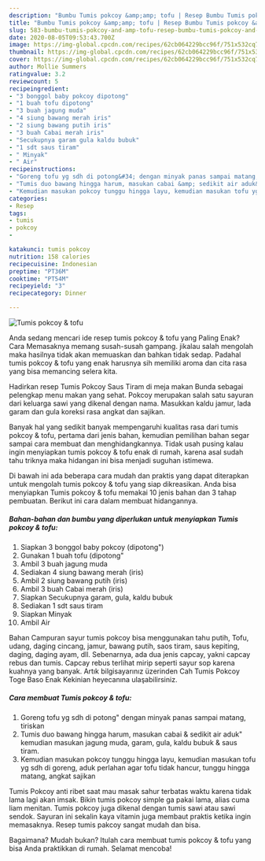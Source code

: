 ```yaml
---
description: "Bumbu Tumis pokcoy &amp;amp; tofu | Resep Bumbu Tumis pokcoy &amp;amp; tofu Yang Enak Banget"
title: "Bumbu Tumis pokcoy &amp;amp; tofu | Resep Bumbu Tumis pokcoy &amp;amp; tofu Yang Enak Banget"
slug: 583-bumbu-tumis-pokcoy-and-amp-tofu-resep-bumbu-tumis-pokcoy-and-amp-tofu-yang-enak-banget
date: 2020-08-05T09:53:43.700Z
image: https://img-global.cpcdn.com/recipes/62cb064229bcc96f/751x532cq70/tumis-pokcoy-tofu-foto-resep-utama.jpg
thumbnail: https://img-global.cpcdn.com/recipes/62cb064229bcc96f/751x532cq70/tumis-pokcoy-tofu-foto-resep-utama.jpg
cover: https://img-global.cpcdn.com/recipes/62cb064229bcc96f/751x532cq70/tumis-pokcoy-tofu-foto-resep-utama.jpg
author: Mollie Summers
ratingvalue: 3.2
reviewcount: 5
recipeingredient:
- "3 bonggol baby pokcoy dipotong"
- "1 buah tofu dipotong"
- "3 buah jagung muda"
- "4 siung bawang merah iris"
- "2 siung bawang putih iris"
- "3 buah Cabai merah iris"
- "Secukupnya garam gula kaldu bubuk"
- "1 sdt saus tiram"
- " Minyak"
- " Air"
recipeinstructions:
- "Goreng tofu yg sdh di potong&#34; dengan minyak panas sampai matang, tiriskan"
- "Tumis duo bawang hingga harum, masukan cabai &amp; sedikit air aduk&#34; kemudian masukan jagung muda, garam, gula, kaldu bubuk &amp; saus tiram."
- "Kemudian masukan pokcoy tunggu hingga layu, kemudian masukan tofu yg sdh di goreng, aduk perlahan agar tofu tidak hancur, tunggu hingga matang, angkat sajikan"
categories:
- Resep
tags:
- tumis
- pokcoy
- 

katakunci: tumis pokcoy  
nutrition: 158 calories
recipecuisine: Indonesian
preptime: "PT36M"
cooktime: "PT54M"
recipeyield: "3"
recipecategory: Dinner

---
```



![Tumis pokcoy &amp; tofu](https://img-global.cpcdn.com/recipes/62cb064229bcc96f/751x532cq70/tumis-pokcoy-tofu-foto-resep-utama.jpg)

Anda sedang mencari ide resep tumis pokcoy &amp; tofu yang Paling Enak? Cara Memasaknya memang susah-susah gampang. jikalau salah mengolah maka hasilnya tidak akan memuaskan dan bahkan tidak sedap. Padahal tumis pokcoy &amp; tofu yang enak harusnya sih memiliki aroma dan cita rasa yang bisa memancing selera kita.

Hadirkan resep Tumis Pokcoy Saus Tiram di meja makan Bunda sebagai pelengkap menu makan yang sehat. Pokcoy merupakan salah satu sayuran dari keluarga sawi yang dikenal dengan nama. Masukkan kaldu jamur, lada garam dan gula koreksi rasa angkat dan sajikan.

Banyak hal yang sedikit banyak mempengaruhi kualitas rasa dari tumis pokcoy &amp; tofu, pertama dari jenis bahan, kemudian pemilihan bahan segar sampai cara membuat dan menghidangkannya. Tidak usah pusing kalau ingin menyiapkan tumis pokcoy &amp; tofu enak di rumah, karena asal sudah tahu triknya maka hidangan ini bisa menjadi suguhan istimewa.


Di bawah ini ada beberapa cara mudah dan praktis yang dapat diterapkan untuk mengolah tumis pokcoy &amp; tofu yang siap dikreasikan. Anda bisa menyiapkan Tumis pokcoy &amp; tofu memakai 10 jenis bahan dan 3 tahap pembuatan. Berikut ini cara dalam membuat hidangannya.

<!--inarticleads1-->

##### Bahan-bahan dan bumbu yang diperlukan untuk menyiapkan Tumis pokcoy &amp; tofu:

1. Siapkan 3 bonggol baby pokcoy (dipotong&#34;)
1. Gunakan 1 buah tofu (dipotong&#34;
1. Ambil 3 buah jagung muda
1. Sediakan 4 siung bawang merah (iris)
1. Ambil 2 siung bawang putih (iris)
1. Ambil 3 buah Cabai merah (iris)
1. Siapkan Secukupnya garam, gula, kaldu bubuk
1. Sediakan 1 sdt saus tiram
1. Siapkan  Minyak
1. Ambil  Air


Bahan Campuran sayur tumis pokcoy bisa menggunakan tahu putih, Tofu, udang, daging cincang, jamur, bawang putih, saos tiram, saus kepiting, daging, daging ayam, dll. Sebenarnya, ada dua jenis capcay, yakni capcay rebus dan tumis. Capcay rebus terlihat mirip seperti sayur sop karena kuahnya yang banyak. Artık bilgisayarınız üzerinden Cah Tumis Pokcoy Toge Baso Enak Kekinian heyecanına ulaşabilirsiniz. 

<!--inarticleads2-->

##### Cara membuat Tumis pokcoy &amp; tofu:

1. Goreng tofu yg sdh di potong&#34; dengan minyak panas sampai matang, tiriskan
1. Tumis duo bawang hingga harum, masukan cabai &amp; sedikit air aduk&#34; kemudian masukan jagung muda, garam, gula, kaldu bubuk &amp; saus tiram.
1. Kemudian masukan pokcoy tunggu hingga layu, kemudian masukan tofu yg sdh di goreng, aduk perlahan agar tofu tidak hancur, tunggu hingga matang, angkat sajikan


Tumis Pokcoy anti ribet saat mau masak sahur terbatas waktu karena tidak lama lagi akan imsak. Bikin tumis pokcoy simple ga pakai lama, alias cuma liam menitan. Tumis pokcoy juga dikenal dengan tumis sawi atau sawi sendok. Sayuran ini sekalin kaya vitamin juga membaut praktis ketika ingin memasaknya. Resep tumis pakcoy sangat mudah dan bisa. 

Bagaimana? Mudah bukan? Itulah cara membuat tumis pokcoy &amp; tofu yang bisa Anda praktikkan di rumah. Selamat mencoba!
